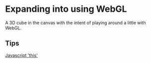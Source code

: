 # Expanding into using WebGL

A 3D cube in the canvas with the intent of playing around a little with WebGL.

## Tips

[Javascript 'this'](http://javascriptissexy.com/understand-javascripts-this-with-clarity-and-master-it/)
